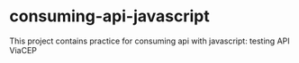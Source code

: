 # consuming-api-javascript
This project contains practice for consuming api with javascript: testing API ViaCEP
